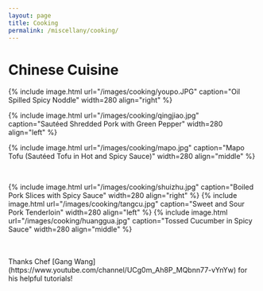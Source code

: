 ```yaml
---
layout: page
title: Cooking
permalink: /miscellany/cooking/
---
```

# Chinese Cuisine
{% include image.html url="/images/cooking/youpo.JPG" caption="Oil Spilled Spicy Noddle" width=280 align="right" %}

{% include image.html url="/images/cooking/qingjiao.jpg" caption="Sautéed Shredded Pork with Green Pepper" width=280 align="left" %}

{% include image.html url="/images/cooking/mapo.jpg" caption="Mapo Tofu (Sautéed Tofu in Hot and Spicy Sauce)" width=280 align="middle" %}

<br>

{% include image.html url="/images/cooking/shuizhu.jpg" caption="Boiled Pork Slices with Spicy Sauce" width=280 align="right" %}
{% include image.html url="/images/cooking/tangcu.jpg" caption="Sweet and Sour Pork Tenderloin" width=280 align="left" %}
{% include image.html url="/images/cooking/huanggua.jpg" caption="Tossed Cucumber in Spicy Sauce" width=280 align="middle" %}

<br>
<br>
Thanks Chef [Gang Wang](https://www.youtube.com/channel/UCg0m_Ah8P_MQbnn77-vYnYw) for his helpful tutorials!